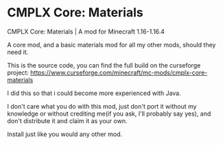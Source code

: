 # CMPLX Core: Materials
CMPLX Core: Materials |
A mod for Minecraft 1.16-1.16.4

A core mod, and a basic materials mod for all my other mods, should they need it.

This is the source code, you can find the full build on the curseforge project:
https://www.curseforge.com/minecraft/mc-mods/cmplx-core-materials

I did this so that i could become more experienced with Java.

I don't care what you do with this mod, just don't port it without my knowledge or without
crediting me(if you ask, I'll probably say yes), and don't distribute it and claim it as your own.

Install just like you would any other mod.
